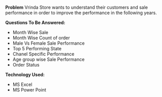**Problem**
Vrinda Store wants to understand their customers and sale performance in order to improve the performance in the following years.

**Questions To Be Answered:**
- Month Wise Sale
- Month Wise Count of order
- Male Vs Female Sale Performance
- Top 5 Performing State
- Chanel Specific Performance
- Age group wise Sale Performance
- Order Status

**Technology Used:**
- MS Excel
- MS Power Point
